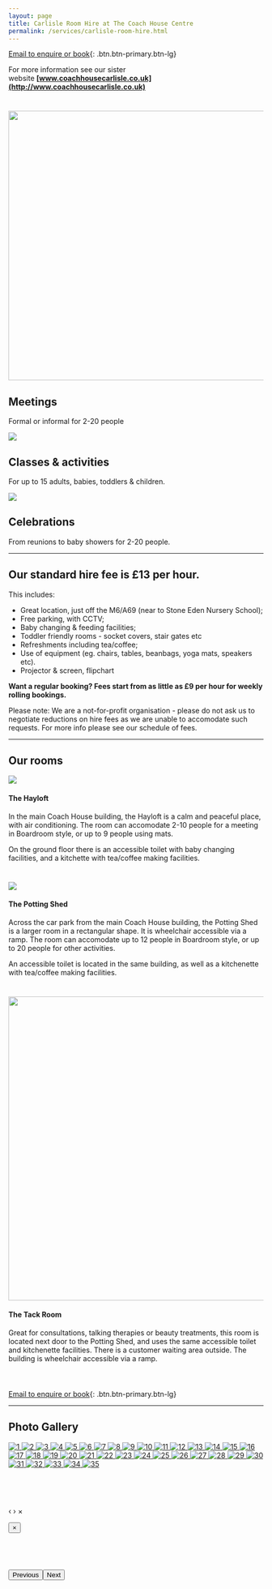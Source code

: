 ```yaml
---
layout: page
title: Carlisle Room Hire at The Coach House Centre
permalink: /services/carlisle-room-hire.html
---
```



[Email to enquire or book](javascript:void(location.href='mailto:'+String.fromCharCode(114,111,111,109,104,105,114,101,64,104,97,112,112,121,109,117,109,115,46,111,114,103,46,117,107))){: .btn.btn-primary.btn-lg}

For more information see our sister website&nbsp;**[www.coachhousecarlisle.co.uk](http://www.coachhousecarlisle.co.uk)**

<div style="height: 25px;">&nbsp;</div>

<div class="row"><div class="col-md-3"><div class="row"><img class="img-responsive img-rounded" width="532" height="532" src="/uploads/versions/coachhouse-meetingroom---x105-0-270-270-532-532x---.jpg" /></div><div class="row"><h2>Meetings</h2><p>Formal or informal for 2-20 people</p></div></div><div class="col-md-3 col-md-offset-1"><div class="row"><img class="img-responsive img-rounded" src="/img/room-hire-2.jpg" /></div><div class="row"><h2>Classes &amp; activities</h2><p>For up to 15 adults, babies, toddlers &amp; children.</p></div></div><div class="col-md-3 col-md-offset-1"><div class="row"><img class="img-responsive img-rounded" src="/img/room-hire-3.jpg" /></div><div class="row"><h2>Celebrations</h2><p>From reunions to baby showers for 2-20 people.</p></div></div></div>

---

## Our standard hire fee is &pound;13 per hour.

This includes:

* Great location, just off the M6/A69 (near to Stone Eden Nursery School);
* Free parking, with CCTV;
* Baby changing & feeding facilities;
* Toddler friendly rooms - socket covers, stair gates etc
* Refreshments including tea/coffee;
* Use of equipment (eg. chairs, tables, beanbags, yoga mats, speakers etc).
* Projector & screen, flipchart


**Want a regular booking? Fees start from as little as &pound;9 per hour for weekly rolling bookings.**

Please note: We are a not-for-profit organisation - please do not ask us to negotiate reductions on hire fees as we are unable to accomodate such requests. For more info please see our schedule of fees.

---

## Our rooms

<div class="row"><div class="col-md-3"><img class="img-responsive img-rounded" src="/img/room-hire-2.jpg" /></div><div class="col-md-9"><h4>The Hayloft</h4><p>In the main Coach House building, the Hayloft is a calm and peaceful place, with air conditioning. The room can accomodate 2-10 people for a meeting in Boardroom style, or up to 9 people using mats.</p><p>On the ground floor there is an accessible toilet with baby changing facilities, and a kitchette with tea/coffee making facilities.</p></div></div>

<div style="height: 25px;">&nbsp;</div>

<div class="row"><div class="col-md-3"><img class="img-responsive img-rounded" src="/img/room-hire-4.jpg" /></div><div class="col-md-9"><h4>The Potting Shed</h4><p>Across the car park from the main Coach House building, the Potting Shed is a larger room in a rectangular shape. It is wheelchair accessible via a ramp. The room can accomodate up to 12 people in Boardroom style, or up to 20 people for other activities.</p><p>An accessible toilet is located in the same building, as well as a kitchenette with tea/coffee making facilities.</p></div></div>

<div style="height: 25px;">&nbsp;</div>

<div class="row"><div class="col-md-3"><img class="img-responsive img-rounded" width="790" height="600" src="/uploads/versions/roomhire-tackroom---x6-0-948-720-790-600x---.jpg" /></div><div class="col-md-9"><h4>The Tack Room</h4><p>Great for consultations, talking therapies or beauty treatments, this room is located next door to the Potting Shed, and uses the same accessible toilet and kitchenette facilities. There is a customer waiting area outside. The building is wheelchair accessible via a ramp.</p></div></div>

<div style="height: 25px;">&nbsp;</div>

[Email to enquire or book](javascript:void(location.href='mailto:'+String.fromCharCode(114,111,111,109,104,105,114,101,64,104,97,112,112,121,109,117,109,115,46,111,114,103,46,117,107))){: .btn.btn-primary.btn-lg}

---

## Photo Gallery

<div id="links"><a title="" data-gallery="" href="/img/roomhire/1.jpg"><img delayedsrc="/img/roomhire/thumbnails/1.jpg" alt="1" src="/img/roomhire/thumbnails/1.jpg" /> </a> <a title="" data-gallery="" href="/img/roomhire/2.jpg"> <img delayedsrc="/img/roomhire/thumbnails/2.jpg" alt="2" src="/img/roomhire/thumbnails/2.jpg" /> </a> <a title="" data-gallery="" href="/img/roomhire/3.jpg"> <img delayedsrc="/img/roomhire/thumbnails/3.jpg" alt="3" src="/img/roomhire/thumbnails/3.jpg" /> </a> <a title="" data-gallery="" href="/img/roomhire/4.jpg"> <img delayedsrc="/img/roomhire/thumbnails/4.jpg" alt="4" src="/img/roomhire/thumbnails/4.jpg" /> </a> <a title="" data-gallery="" href="/img/roomhire/5.jpg"> <img delayedsrc="/img/roomhire/thumbnails/5.jpg" alt="5" src="/img/roomhire/thumbnails/5.jpg" /> </a> <a title="" data-gallery="" href="/img/roomhire/6.jpg"> <img delayedsrc="/img/roomhire/thumbnails/6.jpg" alt="6" src="/img/roomhire/thumbnails/6.jpg" /> </a> <a title="" data-gallery="" href="/img/roomhire/7.jpg"> <img delayedsrc="/img/roomhire/thumbnails/7.jpg" alt="7" src="/img/roomhire/thumbnails/7.jpg" /> </a> <a title="" data-gallery="" href="/img/roomhire/8.jpg"> <img delayedsrc="/img/roomhire/thumbnails/8.jpg" alt="8" src="/img/roomhire/thumbnails/8.jpg" /> </a> <a title="" data-gallery="" href="/img/roomhire/9.jpg"> <img delayedsrc="/img/roomhire/thumbnails/9.jpg" alt="9" src="/img/roomhire/thumbnails/9.jpg" /> </a> <a title="" data-gallery="" href="/img/roomhire/10.jpg"> <img delayedsrc="/img/roomhire/thumbnails/10.jpg" alt="10" src="/img/roomhire/thumbnails/10.jpg" /> </a> <a title="" data-gallery="" href="/img/roomhire/11.jpg"> <img delayedsrc="/img/roomhire/thumbnails/11.jpg" alt="11" src="/img/roomhire/thumbnails/11.jpg" /> </a> <a title="" data-gallery="" href="/img/roomhire/12.jpg"> <img delayedsrc="/img/roomhire/thumbnails/12.jpg" alt="12" src="/img/roomhire/thumbnails/12.jpg" /> </a> <a title="" data-gallery="" href="/img/roomhire/13.jpg"> <img delayedsrc="/img/roomhire/thumbnails/13.jpg" alt="13" src="/img/roomhire/thumbnails/13.jpg" /> </a> <a title="" data-gallery="" href="/img/roomhire/14.jpg"> <img delayedsrc="/img/roomhire/thumbnails/14.jpg" alt="14" src="/img/roomhire/thumbnails/14.jpg" /> </a> <a title="" data-gallery="" href="/img/roomhire/15.jpg"> <img delayedsrc="/img/roomhire/thumbnails/15.jpg" alt="15" src="/img/roomhire/thumbnails/15.jpg" /> </a> <a title="" data-gallery="" href="/img/roomhire/16.jpg"> <img delayedsrc="/img/roomhire/thumbnails/16.jpg" alt="16" src="/img/roomhire/thumbnails/16.jpg" /> </a> <a title="" data-gallery="" href="/img/roomhire/17.jpg"> <img delayedsrc="/img/roomhire/thumbnails/17.jpg" alt="17" src="/img/roomhire/thumbnails/17.jpg" /> </a> <a title="" data-gallery="" href="/img/roomhire/18.jpg"> <img delayedsrc="/img/roomhire/thumbnails/18.jpg" alt="18" src="/img/roomhire/thumbnails/18.jpg" /> </a> <a title="" data-gallery="" href="/img/roomhire/19.jpg"> <img delayedsrc="/img/roomhire/thumbnails/19.jpg" alt="19" src="/img/roomhire/thumbnails/19.jpg" /> </a> <a title="" data-gallery="" href="/img/roomhire/20.jpg"> <img delayedsrc="/img/roomhire/thumbnails/20.jpg" alt="20" src="/img/roomhire/thumbnails/20.jpg" /> </a> <a title="" data-gallery="" href="/img/roomhire/21.jpg"> <img delayedsrc="/img/roomhire/thumbnails/21.jpg" alt="21" src="/img/roomhire/thumbnails/21.jpg" /> </a> <a title="" data-gallery="" href="/img/roomhire/22.jpg"> <img delayedsrc="/img/roomhire/thumbnails/22.jpg" alt="22" src="/img/roomhire/thumbnails/22.jpg" /> </a> <a title="" data-gallery="" href="/img/roomhire/23.jpg"> <img delayedsrc="/img/roomhire/thumbnails/23.jpg" alt="23" src="/img/roomhire/thumbnails/23.jpg" /> </a> <a title="" data-gallery="" href="/img/roomhire/24.jpg"> <img delayedsrc="/img/roomhire/thumbnails/24.jpg" alt="24" src="/img/roomhire/thumbnails/24.jpg" /> </a> <a title="" data-gallery="" href="/img/roomhire/25.jpg"> <img delayedsrc="/img/roomhire/thumbnails/25.jpg" alt="25" src="/img/roomhire/thumbnails/25.jpg" /> </a> <a title="" data-gallery="" href="/img/roomhire/26.jpg"> <img delayedsrc="/img/roomhire/thumbnails/26.jpg" alt="26" src="/img/roomhire/thumbnails/26.jpg" /> </a> <a title="" data-gallery="" href="/img/roomhire/27.jpg"> <img delayedsrc="/img/roomhire/thumbnails/27.jpg" alt="27" src="/img/roomhire/thumbnails/27.jpg" /> </a> <a title="" data-gallery="" href="/img/roomhire/28.jpg"> <img delayedsrc="/img/roomhire/thumbnails/28.jpg" alt="28" src="/img/roomhire/thumbnails/28.jpg" /> </a> <a title="" data-gallery="" href="/img/roomhire/29.jpg"> <img delayedsrc="/img/roomhire/thumbnails/29.jpg" alt="29" src="/img/roomhire/thumbnails/29.jpg" /> </a> <a title="" data-gallery="" href="/img/roomhire/30.jpg"> <img delayedsrc="/img/roomhire/thumbnails/30.jpg" alt="30" src="/img/roomhire/thumbnails/30.jpg" /> </a> <a title="" data-gallery="" href="/img/roomhire/31.jpg"> <img delayedsrc="/img/roomhire/thumbnails/31.jpg" alt="31" src="/img/roomhire/thumbnails/31.jpg" /> </a> <a title="" data-gallery="" href="/img/roomhire/32.jpg"> <img delayedsrc="/img/roomhire/thumbnails/32.jpg" alt="32" src="/img/roomhire/thumbnails/32.jpg" /> </a> <a title="" data-gallery="" href="/img/roomhire/33.jpg"> <img delayedsrc="/img/roomhire/thumbnails/33.jpg" alt="33" src="/img/roomhire/thumbnails/33.jpg" /> </a> <a title="" data-gallery="" href="/img/roomhire/34.jpg"> <img delayedsrc="/img/roomhire/thumbnails/34.jpg" alt="34" src="/img/roomhire/thumbnails/34.jpg" /> </a> <a title="" data-gallery="" href="/img/roomhire/35.jpg"> <img delayedsrc="/img/roomhire/thumbnails/35.jpg" alt="35" src="/img/roomhire/thumbnails/35.jpg" /> </a></div>

<script>
$(document).ready(function()
{
	$("img").each(function(){
	  $(this).attr("src", $(this).attr("delayedsrc"));
	});
})
</script>

<link rel="stylesheet" href="/css/blueimp-gallery.min.css" />

<link rel="stylesheet" href="/css/bootstrap-image-gallery.min.css" /><!-- Image Gallery -->

<div id="blueimp-gallery" class="blueimp-gallery"><!-- The container for the modal slides --><div class="slides">&nbsp;</div><!-- Controls for the borderless lightbox --><h3 class="title">&nbsp;</h3><a class="prev">&lsaquo;</a> <a class="next">&rsaquo;</a> <a class="close">&times;</a><ol class="indicator"></ol> <!-- The modal dialog, which will be used to wrap the lightbox content --><div class="modal fade"><div class="modal-dialog"><div class="modal-content"><div class="modal-header"><button type="button" class="close" aria-hidden="true">&times;</button><h4 class="modal-title">&nbsp;</h4></div><div class="modal-body next">&nbsp;</div><div class="modal-footer"><button type="button" class="btn btn-default pull-left prev"><i class="glyphicon glyphicon-chevron-left"></i> Previous</button><button type="button" class="btn btn-primary next">Next <i class="glyphicon glyphicon-chevron-right"></i></button></div></div></div></div></div>

<script src="/scripts/jquery.blueimp-gallery.min.js"></script>

<script src="/scripts/bootstrap-image-gallery.min.js"></script>